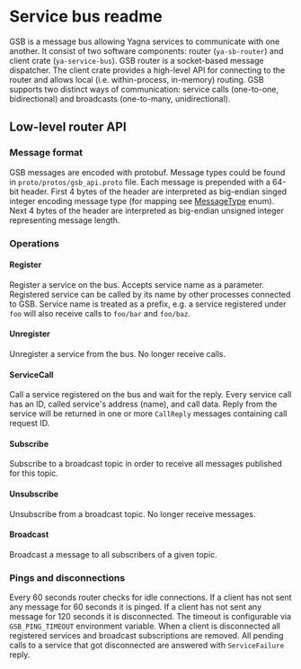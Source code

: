 # Service bus readme

GSB is a message bus allowing Yagna services to communicate with one another. It consist of two software components: router \(`ya-sb-router`\) and client crate \(`ya-service-bus`\). GSB router is a socket-based message dispatcher. The client crate provides a high-level API for connecting to the router and allows local \(i.e. within-process, in-memory\) routing. GSB supports two distinct ways of communication: service calls \(one-to-one, bidirectional\) and broadcasts \(one-to-many, unidirectional\).

## Low-level router API

### Message format

GSB messages are encoded with protobuf. Message types could be found in `proto/protos/gsb_api.proto` file. Each message is prepended with a 64-bit header. First 4 bytes of the header are interpreted as big-endian singed integer encoding message type \(for mapping see [MessageType](https://github.com/golemfactory/yagna/blob/865053ae7bf7d832c35ead022a2bc7084d15368e/service-bus/proto/src/lib.rs#L17-L32) enum\). Next 4 bytes of the header are interpreted as big-endian unsigned integer representing message length.

### Operations

#### Register

Register a service on the bus. Accepts service name as a parameter. Registered service can be called by its name by other processes connected to GSB. Service name is treated as a prefix, e.g. a service registered under `foo` will also receive calls to `foo/bar` and `foo/baz`.

#### Unregister

Unregister a service from the bus. No longer receive calls.

#### ServiceCall

Call a service registered on the bus and wait for the reply. Every service call has an ID, called service's address \(name\), and call data. Reply from the service will be returned in one or more `CallReply` messages containing call request ID.

#### Subscribe

Subscribe to a broadcast topic in order to receive all messages published for this topic.

#### Unsubscribe

Unsubscribe from a broadcast topic. No longer receive messages.

#### Broadcast

Broadcast a message to all subscribers of a given topic.

### Pings and disconnections

Every 60 seconds router checks for idle connections. If a client has not sent any message for 60 seconds it is pinged. If a client has not sent any message for 120 seconds it is disconnected. The timeout is configurable via `GSB_PING_TIMEOUT` environment variable. When a client is disconnected all registered services and broadcast subscriptions are removed. All pending calls to a service that got disconnected are answered with `ServiceFailure` reply.

